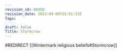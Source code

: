 ```yaml
---
revision_id: 88350
revision_date: 2022-04-09T23:51:33Z
Tags:

draft: false
Title: Stormcrow
---
```

#REDIRECT [[Wintermark religious beliefs#Stormcrow]]